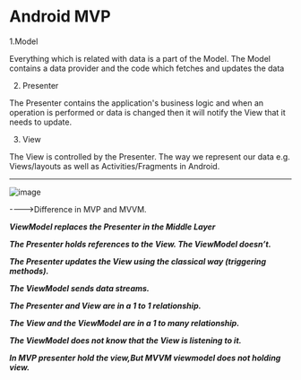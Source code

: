 # Android MVP

1.Model

Everything which is related with data is a part of the Model. The Model contains a data provider and the code which fetches and updates the data

2. Presenter

The Presenter contains the application's business logic and when an operation is performed or data is changed then it will notify the View that it needs to update.

3. View

The View is controlled by the Presenter.
The way we represent our data e.g. Views/layouts as well as Activities/Fragments in Android.

-------------------------------------------------------------------------------------------------

![image](https://imgur.com/yojWypp.jpg)

---->Difference in MVP and MVVM.

***ViewModel replaces the Presenter in the Middle Layer***

***The Presenter holds references to the View. The ViewModel doesn’t.***

***The Presenter updates the View using the classical way (triggering methods).***

***The ViewModel sends data streams.***

***The Presenter and View are in a 1 to 1 relationship.***

***The View and the ViewModel are in a 1 to many relationship.***

***The ViewModel does not know that the View is listening to it.***

***In MVP presenter hold the view,But MVVM viewmodel does not holding view.***
